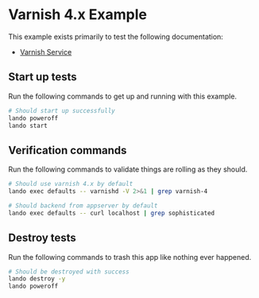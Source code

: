 # Varnish 4.x Example

This example exists primarily to test the following documentation:

* [Varnish Service](https://docs.devwithlando.io/tutorials/varnish.html)

## Start up tests

Run the following commands to get up and running with this example.

```bash
# Should start up successfully
lando poweroff
lando start
```

## Verification commands

Run the following commands to validate things are rolling as they should.

```bash
# Should use varnish 4.x by default
lando exec defaults -- varnishd -V 2>&1 | grep varnish-4

# Should backend from appserver by default
lando exec defaults -- curl localhost | grep sophisticated
```

## Destroy tests

Run the following commands to trash this app like nothing ever happened.

```bash
# Should be destroyed with success
lando destroy -y
lando poweroff
```
